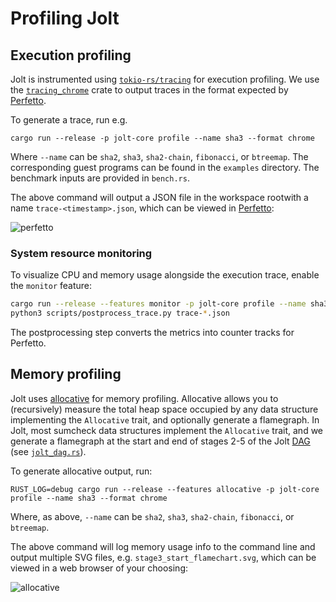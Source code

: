 # Profiling Jolt

## Execution profiling

Jolt is instrumented using [`tokio-rs/tracing`](https://github.com/tokio-rs/tracing) for execution profiling.
We use the [`tracing_chrome`](https://github.com/thoren-d/tracing-chrome) crate to output traces in the format expected by [Perfetto](https://ui.perfetto.dev/).

To generate a trace, run e.g.

```cargo run --release -p jolt-core profile --name sha3 --format chrome```

Where `--name` can be `sha2`, `sha3`, `sha2-chain`, `fibonacci`, or `btreemap`. The corresponding guest programs can be found in the `examples` directory. The benchmark inputs are provided in `bench.rs`.

The above command will output a JSON file in the workspace rootwith a name `trace-<timestamp>.json`, which can be viewed in [Perfetto](https://ui.perfetto.dev/):

![perfetto](../../imgs/perfetto.png)

### System resource monitoring

To visualize CPU and memory usage alongside the execution trace, enable the `monitor` feature:

```bash
cargo run --release --features monitor -p jolt-core profile --name sha3 --format chrome
python3 scripts/postprocess_trace.py trace-*.json
```

The postprocessing step converts the metrics into counter tracks for Perfetto.

## Memory profiling

Jolt uses [allocative](https://github.com/facebookexperimental/allocative) for memory profiling.
Allocative allows you to (recursively) measure the total heap space occupied by any data structure implementing the `Allocative` trait, and optionally generate a flamegraph.
In Jolt, most sumcheck data structures implement the `Allocative` trait, and we generate a flamegraph at the start and end of stages 2-5 of the Jolt [DAG](../../how/architecture/architecture.md#jolt-as-a-dag) (see [`jolt_dag.rs`](https://github.com/a16z/jolt/blob/main/jolt-core/src/zkvm/dag/jolt_dag.rs)).

To generate allocative output, run:

```RUST_LOG=debug cargo run --release --features allocative -p jolt-core profile --name sha3 --format chrome```

Where, as above, `--name` can be `sha2`, `sha3`, `sha2-chain`, `fibonacci`, or `btreemap`.

The above command will log memory usage info to the command line and output multiple SVG files, e.g. `stage3_start_flamechart.svg`, which can be viewed in a web browser of your choosing:

![allocative](../../imgs/allocative.png)
